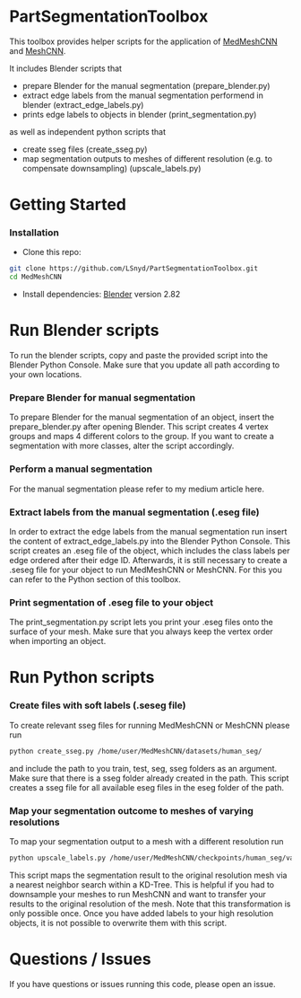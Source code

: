 # PartSegmentationToolbox

This toolbox provides helper scripts for the application of [MedMeshCNN](https://github.com/LSnyd/MedMeshCNN) and [MeshCNN](https://ranahanocka.github.io/MeshCNN/). 

It includes Blender scripts that 

* prepare Blender for the manual segmentation (prepare_blender.py)
* extract edge labels from the manual segmentation performend in blender (extract_edge_labels.py)
* prints edge labels to objects in blender (print_segmentation.py)

as well as independent python scripts that

* create sseg files (create_sseg.py)
* map segmentation outputs to meshes of different resolution (e.g. to compensate downsampling) (upscale_labels.py)



# Getting Started


### Installation
- Clone this repo:
```bash
git clone https://github.com/LSnyd/PartSegmentationToolbox.git
cd MedMeshCNN
```
- Install dependencies: [Blender](https://www.blender.org/) version 2.82


# Run Blender scripts 

To run the blender scripts, copy and paste the provided script into the Blender Python Console.
Make sure that you update all path according to your own locations. 

### Prepare Blender for manual segmentation
To prepare Blender for the manual segmentation of an object, insert the prepare_blender.py after opening Blender. 
This script creates 4 vertex groups and maps 4 different colors to the group. If you want to create a segmentation with more classes, alter the script accordingly. 

### Perform a manual segmentation
For the manual segmentation please refer to my medium article here. 

### Extract labels from the manual segmentation (.eseg file)
In order to extract the edge labels from the manual segmentation run insert the content of extract_edge_labels.py into the Blender Python Console. 
This script creates an .eseg file of the object, which includes the class labels per edge ordered after their edge ID. 
Afterwards, it is still necessary to create a .seseg file for your object to run MedMeshCNN or MeshCNN. For this you can refer to the Python section of this toolbox. 


### Print segmentation of .eseg file to your object
The print_segmentation.py script lets you print your .eseg files onto the surface of your mesh. 
Make sure that you always keep the vertex order when importing an object. 



# Run Python scripts 


### Create files with soft labels (.seseg file)
To create relevant sseg files for running MedMeshCNN or MeshCNN please run 

```bash
python create_sseg.py /home/user/MedMeshCNN/datasets/human_seg/
```
and include the path to you train, test, seg, sseg folders as an argument. 
Make sure that there is a sseg folder already created in the path. 
This script creates a sseg file for all available eseg files in the eseg folder of the path. 


### Map your segmentation outcome to meshes of varying resolutions
To map your segmentation output to a mesh with a different resolution run 

```bash
python upscale_labels.py /home/user/MedMeshCNN/checkpoints/human_seg/validate/ /home/user/data/high_resolution_meshes/
```
This script maps the segmentation result to the original resolution mesh via a nearest neighbor search within a KD-Tree. 
This is helpful if you had to downsample your meshes to run MeshCNN and want to transfer your results to the original resolution of the mesh. 
Note that this transformation is only possible once. Once you have added labels to your high resolution objects, it is not possible to overwrite them with this script. 


# Questions / Issues
If you have questions or issues running this code, please open an issue.